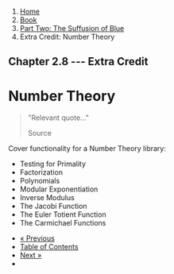 <ol class="breadcrumb">
  <li><a href="/">Home</a></li>
  <li><a href="/book/">Book</a></li>
  <li><a href="/book/2-0-0-overview/">Part Two: The Suffusion of Blue</a></li>
  <li class="active">Extra Credit: Number Theory</li>
</ol>

## Chapter 2.8 --- Extra Credit

# Number Theory

> "Relevant quote..."
> <footer>Source</footer>

Cover functionality for a Number Theory library:

* Testing for Primality
* Factorization
* Polynomials
* Modular Exponentiation
* Inverse Modulus
* The Jacobi Function
* The Euler Totient Function
* The Carmichael Functions

<ul class="pager">
  <li class="previous"><a href="/book/2-07-0-logic-and-more-math/">&laquo; Previous</a></li>
  <li><a href="/book/">Table of Contents</a></li>
  <li class="next"><a href="/book/2-09-0-binary-octets-bits/">Next &raquo;</a><li>
</ul>

